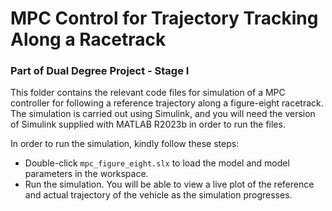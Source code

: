# MPC Control for Trajectory Tracking Along a Racetrack
### Part of  Dual Degree Project - Stage I

This folder contains the relevant code files for simulation of a MPC controller for following a reference trajectory along a figure-eight racetrack. The simulation is carried out using Simulink, and you will need the version of Simulink supplied with MATLAB R2023b in order to run the files.

In order to run the simulation, kindly follow these steps:
* Double-click `mpc_figure_eight.slx` to load the model and model parameters in the workspace.
* Run the simulation. You will be able to view a live plot of the reference and actual trajectory of the vehicle as the simulation progresses.